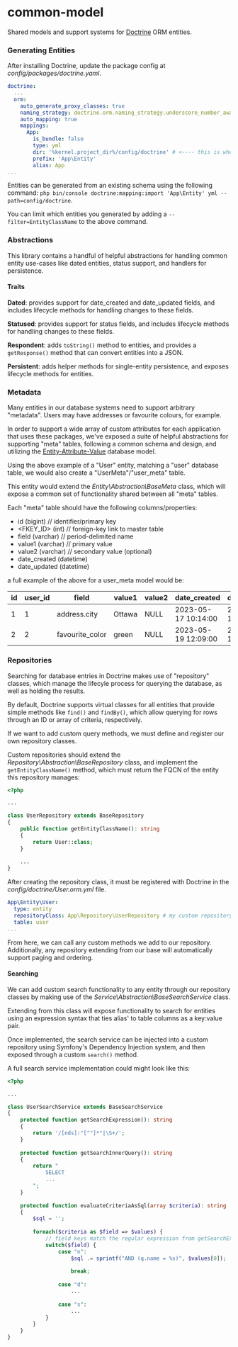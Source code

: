# common-model

Shared models and support systems for [Doctrine](https://www.doctrine-project.org/) ORM entities.

### Generating Entities

After installing Doctrine, update the package config at _config/packages/doctrine.yaml_.

```yaml
doctrine:
  ...
  orm:
    auto_generate_proxy_classes: true
    naming_strategy: doctrine.orm.naming_strategy.underscore_number_aware
    auto_mapping: true
    mappings:
      App:
        is_bundle: false
        type: yml
        dir: '%kernel.project_dir%/config/doctrine' # <---- this is where our generated entity config files will live.
        prefix: 'App\Entity'
        alias: App
...
```

Entities can be generated from an existing schema using the following command: `php bin/console doctrine:mapping:import 'App\Entity' yml --path=config/doctrine`.

You can limit which entities you generated by adding a `--filter=EntityClassName` to the above command.

### Abstractions

This library contains a handful of helpful abstractions for handling common entity use-cases like dated entities, status support, and handlers for persistence.

#### Traits

**Dated**: provides support for date_created and date_updated fields, and includes lifecycle methods for handling changes to these fields.

**Statused**: provides support for status fields, and includes lifecycle methods for handling changes to these fields.

**Respondent**: adds `toString()` method to entities, and provides a `getResponse()` method that can convert entities into a JSON.

**Persistent**: adds helper methods for single-entity persistence, and exposes lifecycle methods for entities.

### Metadata

Many entities in our database systems need to support arbitrary "metadata".  Users may have addresses or favourite colours, for example.

In order to support a wide array of custom attributes for each application that uses these packages, we've exposed a suite of helpful abstractions for supporting "meta" tables, following a common schema and design, and utilizing the [Entity-Attribute-Value](https://en.wikipedia.org/wiki/Entity%E2%80%93attribute%E2%80%93value_model) database model.

Using the above example of a "User" entity, matching a "user" database table, we would also create a "UserMeta"/"user_meta" table.

This entity would extend the _Entity\Abstraction\BaseMeta_ class, which will expose a common set of functionality shared between all "meta" tables.

Each "meta" table should have the following columns/properties:
* id (bigint) // identifier/primary key
* <FKEY_ID> (int) // foreign-key link to master table
* field (varchar) // period-delimited name
* value1 (varchar) // primary value
* value2 (varchar) // secondary value (optional)
* date_created (datetime)
* date_updated (datetime)

a full example of the above for a user_meta model would be:

| id | user_id | field           | value1 | value2 | date_created        | date_updated         |
|----|---------|-----------------|--------|--------|---------------------|----------------------|
| 1  | 1       | address.city    | Ottawa | NULL   | 2023-05-17 10:14:00 | 2023-05-22 10:14:00  |
| 2  | 2       | favourite_color | green  | NULL   | 2023-05-19 12:09:00 | 2023-05-22 10:14:00  |

### Repositories

Searching for database entries in Doctrine makes use of "repository" classes, which manage the lifecyle process for querying the database, as well as holding the results.

By default, Doctrine supports virtual classes for all entities that provide simple methods like `find()` and `findBy()`, which allow querying for rows through an ID or array of criteria, respectively.

If we want to add custom query methods, we must define and register our own repository classes.

Custom repositories should extend the _Repository\Abstraction\BaseRepository_ class, and implement the `getEntityClassName()` method, which must return the FQCN of the entity this repository manages:

```php
<?php

...

class UserRepository extends BaseRepository 
{
    public function getEntityClassName(): string
    {
        return User::class;
    }
    
    ...
}
```

After creating the repository class, it must be registered with Doctrine in the _config/doctrine/User.orm.yml_ file.
```yaml
App\Entity\User:
  type: entity
  repositoryClass: App\Repository\UserRepository # my custom repository class.
  table: user
...
```

From here, we can call any custom methods we add to our repository.  Additionally, any repository extending from our base will automatically support paging and ordering.

#### Searching

We can add custom search functionality to any entity through our repository classes by making use of the _Service\Abstraction\BaseSearchService_ class. 

Extending from this class will expose functionality to search for entities using an expression syntax that ties alias' to table columns as a key:value pair.

Once implemented, the search service can be injected into a custom repository using Symfony's Dependency Injection system, and then exposed through a custom `search()` method.

A full search service implementation could might look like this:
```php
<?php

...

class UserSearchService extends BaseSearchService 
{
    protected function getSearchExpression(): string
    {
        return '/[nds]:"[^"]*"|\S+/';
    }
    
    protected function getSearchInnerQuery(): string
    {
        return "
            SELECT
            ...
        ";
    }
    
    protected function evaluateCriteriaAsSql(array $criteria): string
    {
        $sql = '';
        
        foreach($criteria as $field => $values) {
            // field keys match the regular expression from getSearchExpression().
            switch($field) {
                case "n": 
                    $sql .= sprintf("AND (q.name = %s)", $values[0]);
                    
                    break;
                    
                case "d":
                    ...
                
                case "s":
                    ...
            }
        }
    }
}
```
